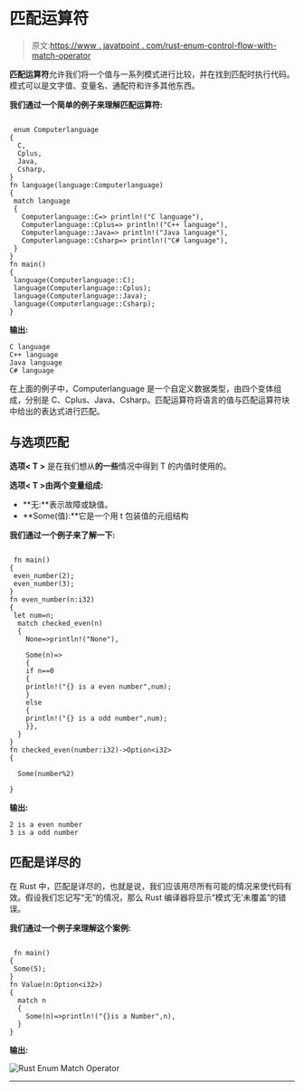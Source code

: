 # 匹配运算符

> 原文:[https://www . javatpoint . com/rust-enum-control-flow-with-match-operator](https://www.javatpoint.com/rust-enum-control-flow-with-match-operator)

**匹配运算符**允许我们将一个值与一系列模式进行比较，并在找到匹配时执行代码。模式可以是文字值、变量名、通配符和许多其他东西。

**我们通过一个简单的例子来理解匹配运算符:**

```

 enum Computerlanguage
{
  C,
  Cplus,
  Java,
  Csharp,
}
fn language(language:Computerlanguage)
{
 match language
 {
   Computerlanguage::C=> println!("C language"),
   Computerlanguage::Cplus=> println!("C++ language"),
   Computerlanguage::Java=> println!("Java language"),
   Computerlanguage::Csharp=> println!("C# language"),
 }
}
fn main()
{
 language(Computerlanguage::C);
 language(Computerlanguage::Cplus);
 language(Computerlanguage::Java);
 language(Computerlanguage::Csharp);
}

```

**输出:**

```
C language
C++ language
Java language
C# language

```

在上面的例子中，Computerlanguage 是一个自定义数据类型，由四个变体组成，分别是 C、Cplus、Java、Csharp。匹配运算符将语言的值与匹配运算符块中给出的表达式进行匹配。

## 与选项<t>匹配</t>

**选项< T >** 是在我们想从**的一些**情况中得到 T 的内值时使用的。

**选项< T >由两个变量组成:**

*   **无:**表示故障或缺值。
*   **Some(值):**它是一个用 t 包装值的元组结构

**我们通过一个例子来了解一下:**

```

 fn main()
{
 even_number(2);
 even_number(3);
}
fn even_number(n:i32)
{
 let num=n;
  match checked_even(n)
  {
    None=>println!("None"),

	Some(n)=>
	{
	if n==0
	{
	println!("{} is a even number",num);
	}
	else
	{
	println!("{} is a odd number",num);
	}},
  }
}
fn checked_even(number:i32)->Option<i32>
{

  Some(number%2)

}

```

**输出:**

```
2 is a even number
3 is a odd number

```

## 匹配是详尽的

在 Rust 中，匹配是详尽的，也就是说，我们应该用尽所有可能的情况来使代码有效。假设我们忘记写“无”的情况，那么 Rust 编译器将显示“模式‘无’未覆盖”的错误。

**我们通过一个例子来理解这个案例:**

```

 fn main()
{
 Some(5);
}
fn Value(n:Option<i32>)
{
  match n
  {
    Some(n)=>println!("{}is a Number",n),
  }
}

```

**输出:**

![Rust Enum Match Operator](../Images/79919a859b779cbccadeb3030e7f7ef3.png)

* * *